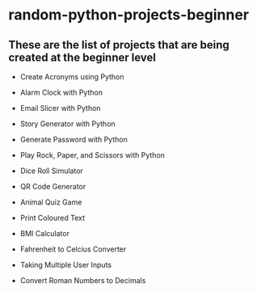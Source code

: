 # random-python-projects-beginner

## These are the list of projects that are being created at the beginner level

- Create Acronyms using Python

- Alarm Clock with Python

- Email Slicer with Python

- Story Generator with Python

- Generate Password with Python

- Play Rock, Paper, and Scissors with Python

- Dice Roll Simulator

- QR Code Generator

- Animal Quiz Game

- Print Coloured Text

- BMI Calculator

- Fahrenheit to Celcius Converter

- Taking Multiple User Inputs

- Convert Roman Numbers to Decimals
